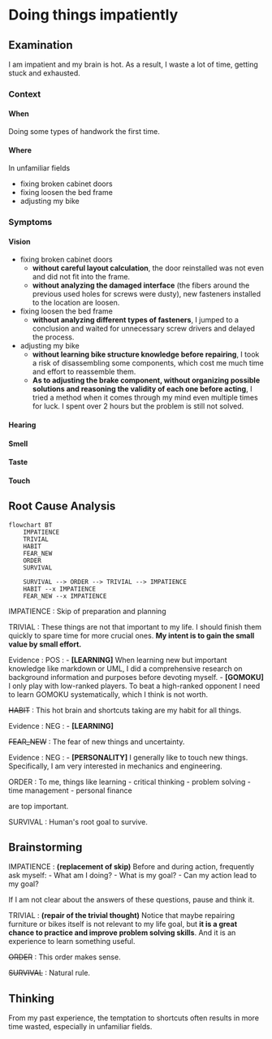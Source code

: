 # Doing things impatiently

## Examination

I am impatient and my brain is hot. As a result, I waste a lot of time, getting stuck and exhausted.

### Context

#### When

Doing some types of handwork the first time. 
	
#### Where

In unfamiliar fields
- fixing broken cabinet doors
- fixing loosen the bed frame
- adjusting my bike

### Symptoms
[collect evidence used by hypothesis built in the root cause analysis phrase]: #
[comparison between actuation and expectation]: #
[avoid biases]: # 

#### Vision

- fixing broken cabinet doors 
	- **without careful layout calculation**, the door reinstalled was not even and did not fit into the frame.  
	- **without analyzing the damaged interface** (the fibers around the previous used holes for screws were dusty), new fasteners installed to the location are loosen.
- fixing loosen the bed frame
	- **without analyzing different types of fasteners**, I jumped to a conclusion and waited for unnecessary screw drivers and delayed the process.
- adjusting my bike
	- **without learning bike structure knowledge before repairing**, I took a risk of disassembling some components, which cost me much time and effort to reassemble them.
	- **As to adjusting the brake component, without organizing possible solutions and reasoning the validity of each one before acting**, I tried a method when it comes through my mind even multiple times for luck. I spent over 2 hours but the problem is still not solved.

#### Hearing
#### Smell
#### Taste
#### Touch

## Root Cause Analysis
[backward cause reasoning for general problems]: #
[recursive trouble shooting for engineering problems to an atomic level (build hypothesis, use evidence (examination  + unit tests))]: #

```mermaid
flowchart BT
	IMPATIENCE
	TRIVIAL
	HABIT
	FEAR_NEW
	ORDER
	SURVIVAL
	
	SURVIVAL --> ORDER --> TRIVIAL --> IMPATIENCE
	HABIT --x IMPATIENCE
	FEAR_NEW --x IMPATIENCE
```
IMPATIENCE
: Skip of preparation and planning

TRIVIAL
: These things are not that important to my life. I should finish them quickly to spare time for more crucial ones. **My intent is to gain the small value by small effort.**
  
  Evidence
  : POS
    : - **[LEARNING]** When learning new but important knowledge like markdown or UML, I did a comprehensive research on background information and purposes before devoting myself.
	  - **[GOMOKU]** I only play with low-ranked players. To beat a high-ranked opponent I need to learn GOMOKU systematically, which I think is not worth.
 
~~HABIT~~
: This hot brain and shortcuts taking are my habit for all things.
  
  Evidence
  : NEG
    : - **[LEARNING]**
    
~~FEAR_NEW~~
: The fear of new things and uncertainty. 

  Evidence
  : NEG
    : - **[PERSONALITY]** I generally like to touch new things. Specifically, I am very interested in mechanics and engineering.
 

ORDER
: To me, things like learning 
	- critical thinking
	- problem solving
	- time management
	- personal finance

  are top important.

SURVIVAL
: Human's root goal to survive.

## Brainstorming
[replacement V.S repair. Localize the problem to an atomic level where fixing it components is more expensive than replacing it as a whole]: #

IMPATIENCE
: **(replacement of skip)** Before and during action, frequently ask myself:
	- What am I doing?
	- What is my goal?
	- Can my action lead to my goal?
	
  If I am not clear about the answers of these questions, pause and think it.
  
TRIVIAL
: **(repair of the trivial thought)** Notice that maybe repairing furniture or bikes itself is not relevant to my life goal, but **it is a great chance to practice and improve problem solving skills**. And it is an experience to learn something useful. 

~~ORDER~~
: This order makes sense.

~~SURVIVAL~~
: Natural rule.
	
## Thinking
[Lessons learned from this experience]: #

From my past experience, the temptation to shortcuts often results in more time wasted, especially in unfamiliar fields.


<!--stackedit_data:
eyJoaXN0b3J5IjpbNDY5NDM5MjQ2XX0=
-->